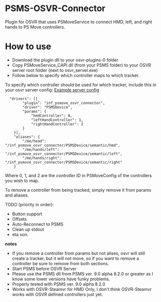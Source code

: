 # PSMS-OSVR-Connector
Plugin for OSVR that uses PSMoveService to connect HMD, left, and right hands to PS Move controllers.


# How to use 
- Download the plugin dll to your osvr-plugins-0 folder
- Copy PSMoveService_CAPI.dll (from your PSMS folder) to your OSVR server root folder (next to osvr_server.exe)
- Follow below to specify which controller maps to which tracker.

To specify which controller should be used for which tracker, include this in your osvr server config:
[Example server config](https://pastebin.com/UAW7pmsh)
```
  "drivers": [{
		"plugin": "inf_psmove_osvr_connector",
		"driver": "PSMSDevice",
		"params": {
			"hmdController": 0,
			"leftHandController": 1,
			"rightHandController": 2
		}
	}],
	"aliases": {
		"/me/head": "/inf_psmove_osvr_connector/PSMSDevice/semantic/hmd",
		"/me/hands/left": "/inf_psmove_osvr_connector/PSMSDevice/semantic/left",
		"/me/hands/right": "/inf_psmove_osvr_connector/PSMSDevice/semantic/right"
	}
```

Where 0, 1, and 2 are the *controller ID* in PSMoveConfig of the controllers you wish to map.

To remove a controller from being tracked, simply remove it from params and aliases.

TODO (priority in order):
- Button support
- Offsets
- Auto-Reconnect to PSMS
- Clean up stdout
- eta son.

**notes**
- If you remove a controller from params but not alises, osvr will still create a tracker, but it will not move, so if you want to remove a controller be sure to remove from both sections.
- Start PSMS before OSVR Server
- Please use the PSMS dll from PSMS ver. 9.0 alpha 8.2.0 or greater as I know some lower versions have funky problems.
- Properly tested with PSMS ver. 9.0 alpha 8.2.0 
- Works with OSVR-Steamvr for HMD Only, I don't think OSVR-Steamvr works with OSVR defined controllers just yet.
